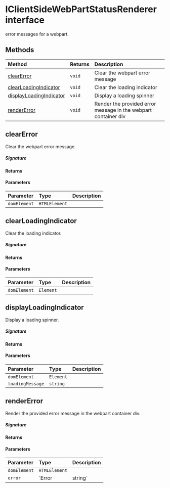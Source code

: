 # IClientSideWebPartStatusRenderer interface

error messages for a webpart.






## Methods

| Method	   |  Returns	| Description|
|:-------------|:-------|:-----------|
|[clearError](#clearerror)      | `void `| Clear the webpart error message |
|[clearLoadingIndicator](#clearloadingindicator)      | `void `| Clear the loading indicator |
|[displayLoadingIndicator](#displayloadingindicator)      | `void `| Display a loading spinner |
|[renderError](#rendererror)      | `void `| Render the provided error message in the webpart container div |



## clearError

Clear the webpart error message.

##### Signature

#### Returns

#### Parameters


| Parameter	   | Type    | Description |
|:-------------|:---------------|:------------|
| `domElement`    | `HTMLElement` |  |


## clearLoadingIndicator

Clear the loading indicator.

##### Signature

#### Returns

#### Parameters


| Parameter	   | Type    | Description |
|:-------------|:---------------|:------------|
| `domElement`    | `Element` |  |


## displayLoadingIndicator

Display a loading spinner.

##### Signature

#### Returns

#### Parameters


| Parameter	   | Type    | Description |
|:-------------|:---------------|:------------|
| `domElement`    | `Element` |  |
| `loadingMessage`    | `string` |  |


## renderError

Render the provided error message in the webpart container div.

##### Signature

#### Returns

#### Parameters


| Parameter	   | Type    | Description |
|:-------------|:---------------|:------------|
| `domElement`    | `HTMLElement` |  |
| `error`    | `Error | string` |  |

